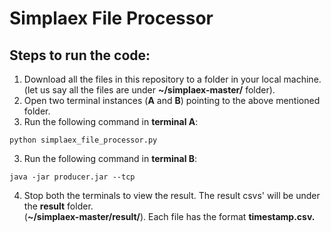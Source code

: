 # Simplaex File Processor

## Steps to run the code:
1. Download all the files in this repository to a folder in your local machine.  
   (let us say all the files are under **~/simplaex-master/** folder).
2. Open two terminal instances (**A** and **B**) pointing to the above mentioned folder.      
3. Run the following command in **terminal A**:
```
python simplaex_file_processor.py
```
3. Run the following command in **terminal B**:
```
java -jar producer.jar --tcp
```
4. Stop both the terminals to view the result. The result csvs' will be under the **result** folder.  
   (**~/simplaex-master/result/**). Each file has the format **timestamp.csv.**

